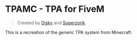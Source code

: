 # TPAMC - TPA for FiveM

> Created by [Disky](https://github.com/Disky-mp4) and [Superzorik](https://github.com/supazorik).

This is a recreation of the generic TPA system from Minecraft.